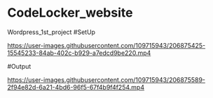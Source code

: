 # CodeLocker_website
 Wordpress_1st_project
#SetUp


https://user-images.githubusercontent.com/109715943/206875425-15545233-84ab-402c-b929-a7edcd9be220.mp4



#Output


https://user-images.githubusercontent.com/109715943/206875589-2f94e82d-6a21-4bd6-96f5-67f4b9f4f254.mp4


